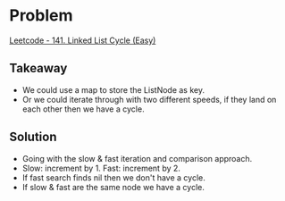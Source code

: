 # Problem
[Leetcode - 141. Linked List Cycle (Easy)](https://leetcode.com/problems/linked-list-cycle/)

## Takeaway
- We could use a map to store the ListNode as key.
- Or we could iterate through with two different speeds, if they land on each other then we have a cycle.

## Solution
- Going with the slow & fast iteration and comparison approach.
- Slow: increment by 1. Fast: increment by 2.
- If fast search finds nil then we don't have a cycle.
- If slow & fast are the same node we have a cycle.
